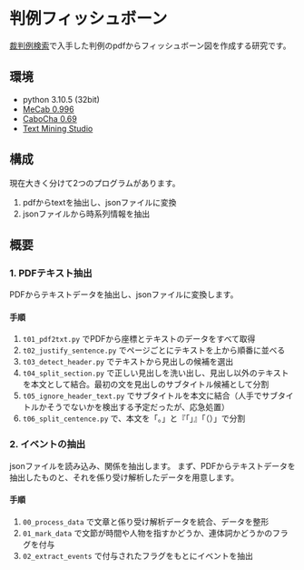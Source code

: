 # 判例フィッシュボーン
[裁判例検索](https://www.courts.go.jp/app/hanrei_jp/search1)で入手した判例のpdfからフィッシュボーン図を作成する研究です。  
## 環境
- python 3.10.5 (32bit)
- [MeCab 0.996](https://taku910.github.io/mecab/)
- [CaboCha 0.69](https://taku910.github.io/cabocha/)
- [Text Mining Studio](https://www.msi.co.jp/tmstudio/)
## 構成
現在大きく分けて2つのプログラムがあります。
1. pdfからtextを抽出し、jsonファイルに変換
1. jsonファイルから時系列情報を抽出
## 概要
### 1. PDFテキスト抽出
PDFからテキストデータを抽出し、jsonファイルに変換します。
#### 手順
1. `t01_pdf2txt.py` でPDFから座標とテキストのデータをすべて取得
1. `t02_justify_sentence.py` でページごとにテキストを上から順番に並べる
1. `t03_detect_header.py` でテキストから見出しの候補を選出
1. `t04_split_section.py` で正しい見出しを洗い出し、見出し以外のテキストを本文として結合。最初の文を見出しのサブタイトル候補として分割
1. `t05_ignore_header_text.py` でサブタイトルを本文に結合（人手でサブタイトルかそうでないかを検出する予定だったが、応急処置）
1. `t06_split_centence.py` で、本文を「。」と『「」』「（）」で分割
### 2. イベントの抽出
jsonファイルを読み込み、関係を抽出します。
まず、PDFからテキストデータを抽出したものと、それを係り受け解析したデータを用意します。
#### 手順
1. `00_process_data` で文章と係り受け解析データを統合、データを整形
1. `01_mark_data` で文節が時間や人物を指すかどうか、連体詞かどうかのフラグを付与 
1. `02_extract_events` で付与されたフラグをもとにイベントを抽出